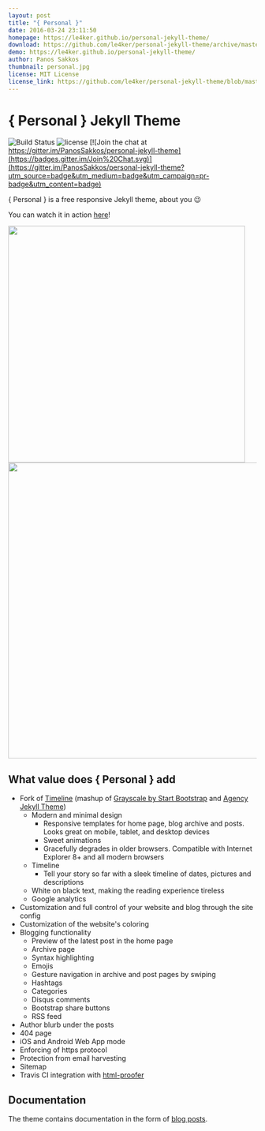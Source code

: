 ```yaml
---
layout: post
title: "{ Personal }"
date: 2016-03-24 23:11:50
homepage: https://le4ker.github.io/personal-jekyll-theme/
download: https://github.com/le4ker/personal-jekyll-theme/archive/master.zip
demo: https://le4ker.github.io/personal-jekyll-theme/
author: Panos Sakkos
thumbnail: personal.jpg
license: MIT License
license_link: https://github.com/le4ker/personal-jekyll-theme/blob/master/LICENSE
---
```


# { Personal } Jekyll Theme
![Build Status](https://travis-ci.org/PanosSakkos/personal-jekyll-theme.svg?branch=master)
![license](https://img.shields.io/badge/license-MIT-blue.svg?link=https://github.com/dono-app/ios/blob/master/LICENSE)
[![Join the chat at https://gitter.im/PanosSakkos/personal-jekyll-theme](https://badges.gitter.im/Join%20Chat.svg)](https://gitter.im/PanosSakkos/personal-jekyll-theme?utm_source=badge&utm_medium=badge&utm_campaign=pr-badge&utm_content=badge)

{ Personal } is a free responsive Jekyll theme, about you :wink:

You can watch it in action [here](https://panossakkos.github.io/personal-jekyll-theme/)!

<img src="https://github.com/le4ker/personal-jekyll-theme/raw/master/.github/personal-mobile.mov.gif" height="480">

<img src="https://github.com/le4ker/personal-jekyll-theme/raw/master/.github/personal-desktop.mov.gif" height="600" width="960">

## What value does { Personal } add

* Fork of [Timeline](https://github.com/kirbyt/timeline-jekyll-theme) (mashup of [Grayscale by Start Bootstrap](https://github.com/IronSummitMedia/startbootstrap-grayscale) and [Agency Jekyll Theme](https://github.com/y7kim/agency-jekyll-theme))
  * Modern and minimal design
    * Responsive templates for home page, blog archive and posts. Looks great on mobile, tablet, and desktop devices
    * Sweet animations
    * Gracefully degrades in older browsers. Compatible with Internet Explorer 8+ and all modern browsers
  * Timeline
    * Tell your story so far with a sleek timeline of dates, pictures and descriptions
  * White on black text, making the reading experience tireless
  * Google analytics  
* Customization and full control of your website and blog through the site config
* Customization of the website's coloring
* Blogging functionality
  * Preview of the latest post in the home page
  * Archive page
  * Syntax highlighting
  * Emojis
  * Gesture navigation in archive and post pages by swiping
  * Hashtags
  * Categories
  * Disqus comments
  * Bootstrap share buttons
  * RSS feed
* Author blurb under the posts
* 404 page
* iOS and Android Web App mode
* Enforcing of https protocol
* Protection from email harvesting
* Sitemap
* Travis CI integration with [html-proofer](https://github.com/gjtorikian/html-proofer)

## Documentation

The theme contains documentation in the form of [blog posts](https://panossakkos.github.io/personal-jekyll-theme/blog/index.html).
